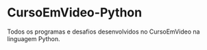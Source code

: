 # CursoEmVideo-Python
Todos os programas e desafios desenvolvidos no CursoEmVideo na linguagem Python.
